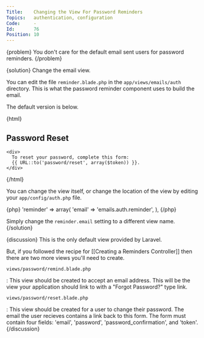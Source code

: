 ```yaml
---
Title:    Changing the View For Password Reminders
Topics:   authentication, configuration
Code:     -
Id:       76
Position: 10
---
```


{problem}
You don't care for the default email sent users for password reminders.
{/problem}

{solution}
Change the email view.

You can edit the file `reminder.blade.php` in the `app/views/emails/auth` directory. This is what the password reminder component uses to build the email.

The default version is below.

{html}
<!DOCTYPE html>
<html lang="en-US">
  <head>
    <meta charset="utf-8">
  </head>
  <body>
    <h2>Password Reset</h2>

    <div>
      To reset your password, complete this form:
      {{ URL::to('password/reset', array($token)) }}.
    </div>
  </body>
</html>
{/html}

You can change the view itself, or change the location of the view by editing your `app/config/auth.php` file.

{php}
    'reminder' => array(
        'email' => 'emails.auth.reminder',
    ),
{/php}

Simply change the `reminder.email` setting to a different view name.
{/solution}

{discussion}
This is the only default view provided by Laravel.

But, if you followed the recipe for [[Creating a Reminders Controller]] then there are two more views you'll need to create.

`views/password/remind.blade.php`

: This view should be created to accept an email address. This will be the view your application should link to with a "Forgot Password?" type link.

`views/password/reset.blade.php`

: This view should be created for a user to change their password. The email the user recieves contains a link back to this form. The form must contain four fields: 'email', 'password', 'password_confirmation', and 'token'.
{/discussion}
